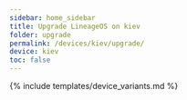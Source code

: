 ```yaml
---
sidebar: home_sidebar
title: Upgrade LineageOS on kiev
folder: upgrade
permalink: /devices/kiev/upgrade/
device: kiev
toc: false
---
```

{% include templates/device_variants.md %}
